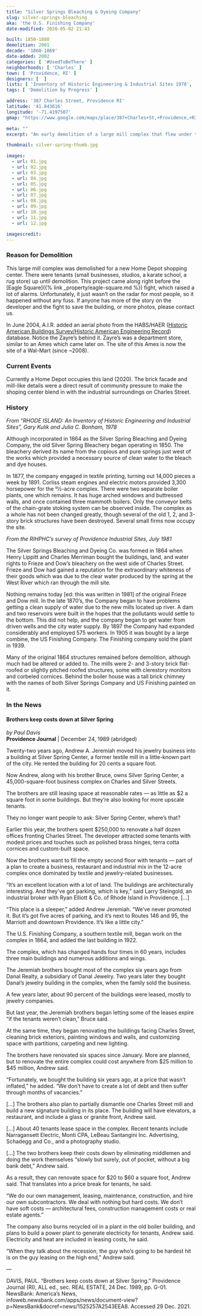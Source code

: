 ```yaml
---
title: "Silver Springs Bleaching & Dyeing Company"
slug: silver-springs-bleaching
aka: 'the U.S. Finishing Company'
date-modified: 2020-05-02 21:43

built: 1850-1880
demolition: 2001
decade: '1860-1869'
date-added: 2002
categories: [ '#UsedToBeThere' ]
neighborhoods: [ 'Charles' ]
town: [ 'Providence, RI' ]
designers: [  ]
lists: [ 'Inventory of Historic Engineering & Industrial Sites 1978', 'Providence Industrial Sites 1981' ]
tags: [ 'Demolition by Progress' ]

address: '387 Charles Street, Providence RI'
latitude: '41.843616'
longitude: '-71.4197507'
gmap: "https://www.google.com/maps/place/387+Charles+St,+Providence,+RI+02904/@41.843616,-71.4197507,17z/data=!3m1!4b1!4m5!3m4!1s0x89e444e3493afc07:0xa3e2793a0f30bffb!8m2!3d41.843616!4d-71.417562"

meta: ""
excerpt: "An early demolition of a large mill complex that flew under the radar in the early 2000s. Replaced by a Home Depot shopping center."

thumbnail: silver-spring-thumb.jpg

images:
  - url: 01.jpg
  - url: 02.jpg
  - url: 03.jpg
  - url: 04.jpg
  - url: 05.jpg
  - url: 06.jpg
  - url: 07.jpg
  - url: 08.jpg
  - url: 09.jpg
  - url: 10.jpg
  - url: 11.jpg
  - url: 12.jpg

imagescredit: 
---
```


### Reason for Demolition
This large mill complex was demolished for a new Home Depot shopping center. There were tenants (small businesses, studios, a karate school, a rug store) up until demolition. This project came along right before the [Eagle Square]({% link _property/eagle-square.md %}) fight, which raised a lot of alarms. Unfortunately, it just wasn’t on the radar for most people, so it happened without any fuss. If anyone has more of the story on the developer and the fight to save the building, or more photos, please contact us. 

In June 2004, A.I.R. added an aerial photo from the HABS/HAER ([Historic American Buildings Survey/Historic American Engineering Record](http://memory.loc.gov/ammem/browse/ListSome.php?category=Architecture,+Landscape)) database. Notice the Zayre’s behind it. Zayre’s was a department store, similar to an Ames which came later on. The site of this Ames is now the site of a Wal-Mart (since ~2008).

### Current Events
Currently a Home Depot occupies this land (2020). The brick facade and mill-like details were a direct result of community pressure to make the shoping center blend in with the industrial surroundings on Charles Street. 

### History

_From “RHODE ISLAND: An Inventory of Historic Engineering and Industrial Sites”, Gary Kulik and Julia C. Bonham, 1978_

Although incorporated in 1864 as the Silver Spring Bleaching and Dyeing Company, the old Silver Spring Bleachery began operating in 1850. The bleachery derived its name from the copious and pure springs just west of the works which provided a necessary source of clean water to the bleach and dye houses.

In 1877, the company engaged in textile printing, turning out 14,000 pieces a week by 1891. Corliss steam engines and electric motors provided 3,300 horsepower for the 51⁄2-acre complex. There were two separate boiler plants, one which remains. It has huge arched windows and buttressed walls, and once contained three mammoth boilers. Only the conveyor belts of the chain-grate stoking system can be observed inside. The complex as a whole has not been changed greatly, though several of the old 1, 2, and 3-story brick structures have been destroyed. Several small firms now occupy the site.

_From the RIHPHC’s survey of Providence Industrial Sites, July 1981_

The Silver Springs Bleaching and Dyeing Co. was formed in 1864 when Henry Lippitt and Charles Merriman bought the buildings, land, and water rights to Frieze and Dow’s bleachery on the west side of Charles Street. Frieze and Dow had gained a reputation for the extraordinary whiteness of their goods which was due to the clear water produced by the spring at the West River which ran through the mill site.

Nothing remains today [ed: this was written in 1981] of the original Frieze and Dow mill. In the late 1870’s, the Company began to have problems getting a clean supply of water due to the new mills located up river. A dam and two reservoirs were built in the hopes that the pollutants would settle to the bottom. This did not help, and the company began to get water from driven wells and the city water supply. By 1897 the Company had expanded considerably and employed 575 workers. In 1905 it was bought by a large combine, the US Finishing Company. The Finishing company sold the plant in 1939.

Many of the original 1864 structures remained before demolition, although much had be altered or added to. The mills were 2- and 3-story brick flat-roofed or slightly pitched roofed structures, some with clerestory monitors and corbeled cornices. Behind the boiler house was a tall brick chimney with the names of both Silver Springs Company and US Finishing painted on it.


### In the News

#### Brothers keep costs down at Silver Spring

_by Paul Davis_  
**Providence Journal** | December 24, 1989 (abridged)

Twenty-two years ago, Andrew A. Jeremiah moved his jewelry business into a building at Silver Spring Center, a former textile mill in a little-known part of the city. He rented the building for 20 cents a square foot.

Now Andrew, along with his brother Bruce, owns Silver Spring Center, a 45,000-square-foot business complex on Charles and Silver Streets.

The brothers are still leasing space at reasonable rates — as little as $2 a square foot in some buildings. But they’re also looking for more upscale tenants.

They no longer want people to ask: Silver Spring Center, where’s that?

Earlier this year, the brothers spent $250,000 to renovate a half dozen offices fronting Charles Street. The developer attracted some tenants with modest prices and touches such as polished brass hinges, terra cotta cornices and custom-built space.

Now the brothers want to fill the empty second floor with tenants — part of a plan to create a business, restaurant and industrial mix in the 12-acre complex once dominated by textile and jewelry-related businesses.

“It’s an excellent location with a lot of land. The buildings are architecturally interesting. And they’ve got parking, which is key,” said Larry Steingold, an industrial broker with Ryan Elliott & Co. of Rhode Island in Providence. […]

“This place is a sleeper,” added Andrew Jeremiah. “We’ve never promoted it. But it’s got five acres of parking, and it’s next to Routes 146 and 95, the Marriott and downtown Providence. It’s like a little city.”

The U.S. Finishing Company, a southern textile mill, began work on the complex in 1864, and added the last building in 1922.

The complex, which has changed hands four times in 60 years, includes three main buildings and numerous additions and wings.

The Jeremiah brothers bought most of the complex six years ago from Danal Realty, a subsidiary of Danal Jewelry. Two years later they bought Danal’s jewelry building in the complex, when the family sold the business.

A few years later, about 90 percent of the buildings were leased, mostly to jewelry companies.

But last year, the Jeremiah brothers began letting some of the leases expire “if the tenants weren’t clean,” Bruce said.

At the same time, they began renovating the buildings facing Charles Street, cleaning brick exteriors, painting windows and walls, and customizing space with partitions, carpeting and new lighting.

The brothers have renovated six spaces since January. More are planned, but to renovate the entire complex could cost anywhere from $25 million to $45 million, Andrew said.

“Fortunately, we bought the building six years ago, at a price that wasn’t inflated,” he added. “We don’t have to create a lot of debt and then suffer through months of vacancies.”

[…] The brothers also plan to partially dismantle one Charles Street mill and build a new signature building in its place. The building will have elevators, a restaurant, and include a glass or granite front, Andrew said.

[…] About 40 tenants lease space in the complex. Recent tenants include Narragansett Electric, Monti CPA, LeBeau Santangini Inc. Advertising, Schadegg and Co., and a photography studio.

[…] The two brothers keep their costs down by eliminating middlemen and doing the work themselves “slowly but surely, out of pocket, without a big bank debt,” Andrew said.

As a result, they can renovate space for $20 to $60 a square foot, Andrew said. That translates into a price break for tenants, he said.

“We do our own management, leasing, maintenance, construction, and hire our own subcontractors. We deal with nothing but hard costs. We don’t have soft costs — architectural fees, construction management costs or real estate agents.”

The company also burns recycled oil in a plant in the old boiler building, and plans to build a power plant to generate electricity for tenants, Andrew said. Electricity and heat are included in leasing costs, he said.

“When they talk about the recession, the guy who’s going to be hardest hit is on the guy leasing on the high end,” Andrew said.

—

DAVIS, PAUL. “Brothers keep costs down at Silver Spring.” Providence Journal (RI), ALL ed., sec. REAL ESTATE, 24 Dec. 1989, pp. G-01. NewsBank: America’s News, infoweb.newsbank.com/apps/news/document-view?p=NewsBank&docref=news/1525257A2543EEA8. Accessed 29 Dec. 2021.
